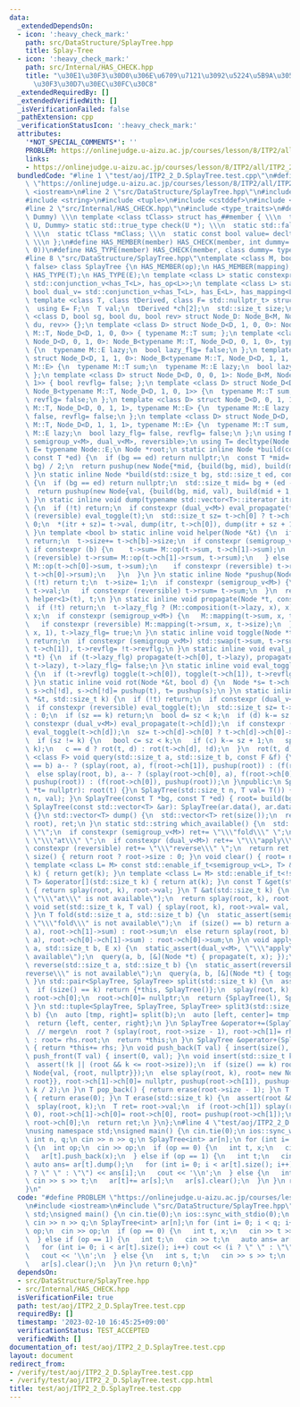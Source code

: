 ```yaml
---
data:
  _extendedDependsOn:
  - icon: ':heavy_check_mark:'
    path: src/DataStructure/SplayTree.hpp
    title: Splay-Tree
  - icon: ':heavy_check_mark:'
    path: src/Internal/HAS_CHECK.hpp
    title: "\u30E1\u30F3\u30D0\u306E\u6709\u7121\u3092\u5224\u5B9A\u3059\u308B\u30C6\
      \u30F3\u30D7\u30EC\u30FC\u30C8"
  _extendedRequiredBy: []
  _extendedVerifiedWith: []
  _isVerificationFailed: false
  _pathExtension: cpp
  _verificationStatusIcon: ':heavy_check_mark:'
  attributes:
    '*NOT_SPECIAL_COMMENTS*': ''
    PROBLEM: https://onlinejudge.u-aizu.ac.jp/courses/lesson/8/ITP2/all/ITP2_2_D
    links:
    - https://onlinejudge.u-aizu.ac.jp/courses/lesson/8/ITP2/all/ITP2_2_D
  bundledCode: "#line 1 \"test/aoj/ITP2_2_D.SplayTree.test.cpp\"\n#define PROBLEM\
    \ \"https://onlinejudge.u-aizu.ac.jp/courses/lesson/8/ITP2/all/ITP2_2_D\"\n#include\
    \ <iostream>\n#line 2 \"src/DataStructure/SplayTree.hpp\"\n#include <vector>\n\
    #include <string>\n#include <tuple>\n#include <cstddef>\n#include <cassert>\n\
    #line 2 \"src/Internal/HAS_CHECK.hpp\"\n#include <type_traits>\n#define HAS_CHECK(member,\
    \ Dummy) \\\n template <class tClass> struct has_##member { \\\n  template <class\
    \ U, Dummy> static std::true_type check(U *); \\\n  static std::false_type check(...);\
    \ \\\n  static tClass *mClass; \\\n  static const bool value= decltype(check(mClass))::value;\
    \ \\\n };\n#define HAS_MEMBER(member) HAS_CHECK(member, int dummy= (&U::member,\
    \ 0))\n#define HAS_TYPE(member) HAS_CHECK(member, class dummy= typename U::member)\n\
    #line 8 \"src/DataStructure/SplayTree.hpp\"\ntemplate <class M, bool reversible=\
    \ false> class SplayTree {\n HAS_MEMBER(op);\n HAS_MEMBER(mapping);\n HAS_MEMBER(composition);\n\
    \ HAS_TYPE(T);\n HAS_TYPE(E);\n template <class L> static constexpr bool semigroup_v=\
    \ std::conjunction_v<has_T<L>, has_op<L>>;\n template <class L> static constexpr\
    \ bool dual_v= std::conjunction_v<has_T<L>, has_E<L>, has_mapping<L>, has_composition<L>>;\n\
    \ template <class T, class tDerived, class F= std::nullptr_t> struct Node_B {\n\
    \  using E= F;\n  T val;\n  tDerived *ch[2];\n  std::size_t size;\n };\n template\
    \ <class D, bool sg, bool du, bool rev> struct Node_D: Node_B<M, Node_D<D, sg,\
    \ du, rev>> {};\n template <class D> struct Node_D<D, 1, 0, 0>: Node_B<typename\
    \ M::T, Node_D<D, 1, 0, 0>> { typename M::T sum; };\n template <class D> struct\
    \ Node_D<D, 0, 1, 0>: Node_B<typename M::T, Node_D<D, 0, 1, 0>, typename M::E>\
    \ {\n  typename M::E lazy;\n  bool lazy_flg= false;\n };\n template <class D>\
    \ struct Node_D<D, 1, 1, 0>: Node_B<typename M::T, Node_D<D, 1, 1, 0>, typename\
    \ M::E> {\n  typename M::T sum;\n  typename M::E lazy;\n  bool lazy_flg= false;\n\
    \ };\n template <class D> struct Node_D<D, 0, 0, 1>: Node_B<M, Node_D<D, 0, 0,\
    \ 1>> { bool revflg= false; };\n template <class D> struct Node_D<D, 1, 0, 1>:\
    \ Node_B<typename M::T, Node_D<D, 1, 0, 1>> {\n  typename M::T sum, rsum;\n  bool\
    \ revflg= false;\n };\n template <class D> struct Node_D<D, 0, 1, 1>: Node_B<typename\
    \ M::T, Node_D<D, 0, 1, 1>, typename M::E> {\n  typename M::E lazy;\n  bool lazy_flg=\
    \ false, revflg= false;\n };\n template <class D> struct Node_D<D, 1, 1, 1>: Node_B<typename\
    \ M::T, Node_D<D, 1, 1, 1>, typename M::E> {\n  typename M::T sum, rsum;\n  typename\
    \ M::E lazy;\n  bool lazy_flg= false, revflg= false;\n };\n using Node= Node_D<void,\
    \ semigroup_v<M>, dual_v<M>, reversible>;\n using T= decltype(Node::val);\n using\
    \ E= typename Node::E;\n Node *root;\n static inline Node *build(const T *bg,\
    \ const T *ed) {\n  if (bg == ed) return nullptr;\n  const T *mid= bg + (ed -\
    \ bg) / 2;\n  return pushup(new Node{*mid, {build(bg, mid), build(mid + 1, ed)}});\n\
    \ }\n static inline Node *build(std::size_t bg, std::size_t ed, const T &val)\
    \ {\n  if (bg == ed) return nullptr;\n  std::size_t mid= bg + (ed - bg) / 2;\n\
    \  return pushup(new Node{val, {build(bg, mid, val), build(mid + 1, ed, val)}});\n\
    \ }\n static inline void dump(typename std::vector<T>::iterator itr, Node *t)\
    \ {\n  if (!t) return;\n  if constexpr (dual_v<M>) eval_propagate(t);\n  if constexpr\
    \ (reversible) eval_toggle(t);\n  std::size_t sz= t->ch[0] ? t->ch[0]->size :\
    \ 0;\n  *(itr + sz)= t->val, dump(itr, t->ch[0]), dump(itr + sz + 1, t->ch[1]);\n\
    \ }\n template <bool b> static inline void helper(Node *&t) {\n  if (!t->ch[b])\
    \ return;\n  t->size+= t->ch[b]->size;\n  if constexpr (semigroup_v<M>) {\n  \
    \ if constexpr (b) {\n    t->sum= M::op(t->sum, t->ch[1]->sum);\n    if constexpr\
    \ (reversible) t->rsum= M::op(t->ch[1]->rsum, t->rsum);\n   } else {\n    t->sum=\
    \ M::op(t->ch[0]->sum, t->sum);\n    if constexpr (reversible) t->rsum= M::op(t->rsum,\
    \ t->ch[0]->rsum);\n   }\n  }\n }\n static inline Node *pushup(Node *t) {\n  if\
    \ (!t) return t;\n  t->size= 1;\n  if constexpr (semigroup_v<M>) {\n   t->sum=\
    \ t->val;\n   if constexpr (reversible) t->rsum= t->sum;\n  }\n  return helper<0>(t),\
    \ helper<1>(t), t;\n }\n static inline void propagate(Node *t, const E &x) {\n\
    \  if (!t) return;\n  t->lazy_flg ? (M::composition(t->lazy, x), x) : t->lazy=\
    \ x;\n  if constexpr (semigroup_v<M>) {\n   M::mapping(t->sum, x, t->size);\n\
    \   if constexpr (reversible) M::mapping(t->rsum, x, t->size);\n  }\n  M::mapping(t->val,\
    \ x, 1), t->lazy_flg= true;\n }\n static inline void toggle(Node *t) {\n  if (!t)\
    \ return;\n  if constexpr (semigroup_v<M>) std::swap(t->sum, t->rsum);\n  std::swap(t->ch[0],\
    \ t->ch[1]), t->revflg= !t->revflg;\n }\n static inline void eval_propagate(Node\
    \ *t) {\n  if (t->lazy_flg) propagate(t->ch[0], t->lazy), propagate(t->ch[1],\
    \ t->lazy), t->lazy_flg= false;\n }\n static inline void eval_toggle(Node *t)\
    \ {\n  if (t->revflg) toggle(t->ch[0]), toggle(t->ch[1]), t->revflg= false;\n\
    \ }\n static inline void rot(Node *&t, bool d) {\n  Node *s= t->ch[d];\n  t->ch[d]=\
    \ s->ch[!d], s->ch[!d]= pushup(t), t= pushup(s);\n }\n static inline void splay(Node\
    \ *&t, std::size_t k) {\n  if (!t) return;\n  if constexpr (dual_v<M>) eval_propagate(t);\n\
    \  if constexpr (reversible) eval_toggle(t);\n  std::size_t sz= t->ch[0] ? t->ch[0]->size\
    \ : 0;\n  if (sz == k) return;\n  bool d= sz < k;\n  if (d) k-= sz + 1;\n  if\
    \ constexpr (dual_v<M>) eval_propagate(t->ch[d]);\n  if constexpr (reversible)\
    \ eval_toggle(t->ch[d]);\n  sz= t->ch[d]->ch[0] ? t->ch[d]->ch[0]->size : 0;\n\
    \  if (sz != k) {\n   bool c= sz < k;\n   if (c) k-= sz + 1;\n   splay(t->ch[d]->ch[c],\
    \ k);\n   c == d ? rot(t, d) : rot(t->ch[d], !d);\n  }\n  rot(t, d);\n }\n template\
    \ <class F> void query(std::size_t a, std::size_t b, const F &f) {\n  if (size()\
    \ == b) a-- ? (splay(root, a), f(root->ch[1]), pushup(root)) : (f(root), root);\n\
    \  else splay(root, b), a-- ? (splay(root->ch[0], a), f(root->ch[0]->ch[1]), pushup(root->ch[0]),\
    \ pushup(root)) : (f(root->ch[0]), pushup(root));\n }\npublic:\n SplayTree(Node\
    \ *t= nullptr): root(t) {}\n SplayTree(std::size_t n, T val= T()) { root= build(0,\
    \ n, val); }\n SplayTree(const T *bg, const T *ed) { root= build(bg, ed); }\n\
    \ SplayTree(const std::vector<T> &ar): SplayTree(ar.data(), ar.data() + ar.size())\
    \ {}\n std::vector<T> dump() {\n  std::vector<T> ret(size());\n  return dump(ret.begin(),\
    \ root), ret;\n }\n static std::string which_available() {\n  std::string ret=\
    \ \"\";\n  if constexpr (semigroup_v<M>) ret+= \"\\\"fold\\\" \";\n  else ret+=\
    \ \"\\\"at\\\" \";\n  if constexpr (dual_v<M>) ret+= \"\\\"apply\\\" \";\n  if\
    \ constexpr (reversible) ret+= \"\\\"reverse\\\" \";\n  return ret;\n }\n std::size_t\
    \ size() { return root ? root->size : 0; }\n void clear() { root= nullptr; }\n\
    \ template <class L= M> const std::enable_if_t<semigroup_v<L>, T> &operator[](std::size_t\
    \ k) { return get(k); }\n template <class L= M> std::enable_if_t<!semigroup_v<L>,\
    \ T> &operator[](std::size_t k) { return at(k); }\n const T &get(std::size_t k)\
    \ { return splay(root, k), root->val; }\n T &at(std::size_t k) {\n  static_assert(!semigroup_v<M>,\
    \ \"\\\"at\\\" is not available\");\n  return splay(root, k), root->val;\n }\n\
    \ void set(std::size_t k, T val) { splay(root, k), root->val= val, pushup(root);\
    \ }\n T fold(std::size_t a, std::size_t b) {\n  static_assert(semigroup_v<M>,\
    \ \"\\\"fold\\\" is not available\");\n  if (size() == b) return a-- ? (splay(root,\
    \ a), root->ch[1]->sum) : root->sum;\n  else return splay(root, b), a-- ? (splay(root->ch[0],\
    \ a), root->ch[0]->ch[1]->sum) : root->ch[0]->sum;\n }\n void apply(std::size_t\
    \ a, std::size_t b, E x) {\n  static_assert(dual_v<M>, \"\\\"apply\\\" is not\
    \ available\");\n  query(a, b, [&](Node *t) { propagate(t, x); });\n }\n void\
    \ reverse(std::size_t a, std::size_t b) {\n  static_assert(reversible, \"\\\"\
    reverse\\\" is not available\");\n  query(a, b, [&](Node *t) { toggle(t); });\n\
    \ }\n std::pair<SplayTree, SplayTree> split(std::size_t k) {\n  assert(k <= size());\n\
    \  if (size() == k) return {*this, SplayTree()};\n  splay(root, k);\n  Node *l=\
    \ root->ch[0];\n  root->ch[0]= nullptr;\n  return {SplayTree(l), SplayTree(pushup(root))};\n\
    \ }\n std::tuple<SplayTree, SplayTree, SplayTree> split3(std::size_t a, std::size_t\
    \ b) {\n  auto [tmp, right]= split(b);\n  auto [left, center]= tmp.split(a);\n\
    \  return {left, center, right};\n }\n SplayTree &operator+=(SplayTree rhs) {\
    \  // merge\n  root ? (splay(root, root->size - 1), root->ch[1]= rhs.root, pushup(root))\
    \ : root= rhs.root;\n  return *this;\n }\n SplayTree &operator+(SplayTree rhs)\
    \ { return *this+= rhs; }\n void push_back(T val) { insert(size(), val); }\n void\
    \ push_front(T val) { insert(0, val); }\n void insert(std::size_t k, T val) {\n\
    \  assert(!k || (root && k <= root->size));\n  if (size() == k) root= pushup(new\
    \ Node{val, {root, nullptr}});\n  else splay(root, k), root= new Node{val, {root->ch[0],\
    \ root}}, root->ch[1]->ch[0]= nullptr, pushup(root->ch[1]), pushup(root);\n  splay(root,\
    \ k / 2);\n }\n T pop_back() { return erase(root->size - 1); }\n T pop_front()\
    \ { return erase(0); }\n T erase(std::size_t k) {\n  assert(root && k < root->size);\n\
    \  splay(root, k);\n  T ret= root->val;\n  if (root->ch[1]) splay(root->ch[1],\
    \ 0), root->ch[1]->ch[0]= root->ch[0], root= pushup(root->ch[1]);\n  else root=\
    \ root->ch[0];\n  return ret;\n }\n};\n#line 4 \"test/aoj/ITP2_2_D.SplayTree.test.cpp\"\
    \nusing namespace std;\nsigned main() {\n cin.tie(0);\n ios::sync_with_stdio(0);\n\
    \ int n, q;\n cin >> n >> q;\n SplayTree<int> ar[n];\n for (int i= 0; i < q; i++)\
    \ {\n  int op;\n  cin >> op;\n  if (op == 0) {\n   int t, x;\n   cin >> t >> x;\n\
    \   ar[t].push_back(x);\n  } else if (op == 1) {\n   int t;\n   cin >> t;\n  \
    \ auto ans= ar[t].dump();\n   for (int i= 0; i < ar[t].size(); i++) cout << (i\
    \ ? \" \" : \"\") << ans[i];\n   cout << '\\n';\n  } else {\n   int s, t;\n  \
    \ cin >> s >> t;\n   ar[t]+= ar[s];\n   ar[s].clear();\n  }\n }\n return 0;\n\
    }\n"
  code: "#define PROBLEM \"https://onlinejudge.u-aizu.ac.jp/courses/lesson/8/ITP2/all/ITP2_2_D\"\
    \n#include <iostream>\n#include \"src/DataStructure/SplayTree.hpp\"\nusing namespace\
    \ std;\nsigned main() {\n cin.tie(0);\n ios::sync_with_stdio(0);\n int n, q;\n\
    \ cin >> n >> q;\n SplayTree<int> ar[n];\n for (int i= 0; i < q; i++) {\n  int\
    \ op;\n  cin >> op;\n  if (op == 0) {\n   int t, x;\n   cin >> t >> x;\n   ar[t].push_back(x);\n\
    \  } else if (op == 1) {\n   int t;\n   cin >> t;\n   auto ans= ar[t].dump();\n\
    \   for (int i= 0; i < ar[t].size(); i++) cout << (i ? \" \" : \"\") << ans[i];\n\
    \   cout << '\\n';\n  } else {\n   int s, t;\n   cin >> s >> t;\n   ar[t]+= ar[s];\n\
    \   ar[s].clear();\n  }\n }\n return 0;\n}"
  dependsOn:
  - src/DataStructure/SplayTree.hpp
  - src/Internal/HAS_CHECK.hpp
  isVerificationFile: true
  path: test/aoj/ITP2_2_D.SplayTree.test.cpp
  requiredBy: []
  timestamp: '2023-02-10 16:45:25+09:00'
  verificationStatus: TEST_ACCEPTED
  verifiedWith: []
documentation_of: test/aoj/ITP2_2_D.SplayTree.test.cpp
layout: document
redirect_from:
- /verify/test/aoj/ITP2_2_D.SplayTree.test.cpp
- /verify/test/aoj/ITP2_2_D.SplayTree.test.cpp.html
title: test/aoj/ITP2_2_D.SplayTree.test.cpp
---
```

